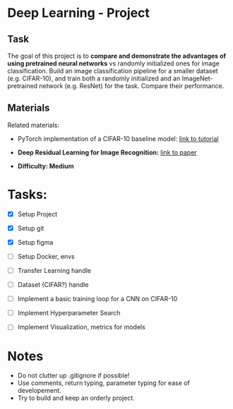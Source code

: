 # Deep Learning - Project

## Task
The goal of this project is to **compare and demonstrate the advantages of using pretrained neural networks** vs randomly initialized ones for image classification. Build an image classification pipeline for a smaller dataset (e.g. CIFAR-10), and train both a randomly initialized and an ImageNet-pretrained network (e.g. ResNet) for the task. Compare their performance.

## Materials
Related materials:
* PyTorch implementation of a CIFAR-10 baseline model: [link to tutorial](https://lightning.ai/docs/pytorch/stable/notebooks/lightning_examples/cifar10-baseline.html)
* **Deep Residual Learning for Image Recognition:** [link to paper](https://arxiv.org/abs/1512.03385)

* **Difficulty: Medium**

# Tasks:
- [x] Setup Project
- [x] Setup git
- [x] Setup figma
- [ ] Setup Docker, envs

- [ ] Transfer Learning handle
- [ ] Dataset (CIFAR?) handle

- [ ] Implement a basic training loop for a CNN on CIFAR-10
- [ ] Implement Hyperparameter Search
- [ ] Implement Visualization, metrics for models

# Notes
* Do not clutter up .gitignore if possible!
* Use comments, return typing, parameter typing for ease of developement.
* Try to build and keep an orderly project.